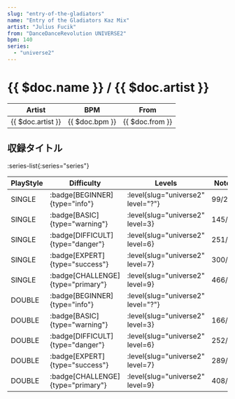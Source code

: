 ```yaml
---
slug: "entry-of-the-gladiators"
name: "Entry of the Gladiators Kaz Mix"
artist: "Julius Fucik"
from: "DanceDanceRevolution UNIVERSE2"
bpm: 140
series:
  - "universe2"
---
```


# {{ $doc.name }} / {{ $doc.artist }}

|Artist|BPM|From|
|------|---|----|
|{{ $doc.artist }}|{{ $doc.bpm }}|{{ $doc.from }}|

## 収録タイトル

:series-list{:series="series"}

|PlayStyle|Difficulty|Levels|Notes|Movie|
|---------|----------|------|-----|-----|
|SINGLE| :badge[BEGINNER]{type="info"}|<div class="field is-grouped is-grouped-multiline"> :level{slug="universe2" level="?"}</div>|99/2||
|SINGLE| :badge[BASIC]{type="warning"}|<div class="field is-grouped is-grouped-multiline"> :level{slug="universe2" level=3}</div>|145/22||
|SINGLE| :badge[DIFFICULT]{type="danger"}|<div class="field is-grouped is-grouped-multiline"> :level{slug="universe2" level=6}</div>|251/0||
|SINGLE| :badge[EXPERT]{type="success"}|<div class="field is-grouped is-grouped-multiline"> :level{slug="universe2" level=7}</div>|300/0||
|SINGLE| :badge[CHALLENGE]{type="primary"}|<div class="field is-grouped is-grouped-multiline"> :level{slug="universe2" level=9}</div>|466/0||
|DOUBLE| :badge[BEGINNER]{type="info"}|<div class="field is-grouped is-grouped-multiline"> :level{slug="universe2" level="?"}</div>|||
|DOUBLE| :badge[BASIC]{type="warning"}|<div class="field is-grouped is-grouped-multiline"> :level{slug="universe2" level=3}</div>|166/8||
|DOUBLE| :badge[DIFFICULT]{type="danger"}|<div class="field is-grouped is-grouped-multiline"> :level{slug="universe2" level=6}</div>|252/0||
|DOUBLE| :badge[EXPERT]{type="success"}|<div class="field is-grouped is-grouped-multiline"> :level{slug="universe2" level=7}</div>|289/24||
|DOUBLE| :badge[CHALLENGE]{type="primary"}|<div class="field is-grouped is-grouped-multiline"> :level{slug="universe2" level=9}</div>|408/3||
